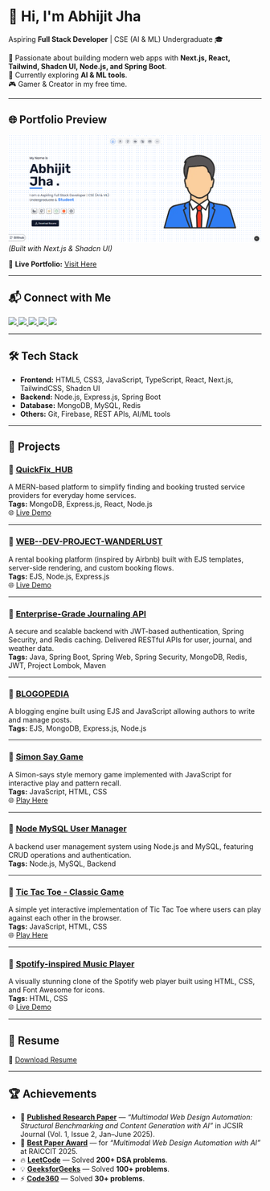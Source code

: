 # 👋 Hi, I'm Abhijit Jha  

Aspiring **Full Stack Developer** | CSE (AI & ML) Undergraduate 🎓  

🚀 Passionate about building modern web apps with **Next.js, React, Tailwind, Shadcn UI, Node.js, and Spring Boot**.  
🌱 Currently exploring **AI & ML tools**.  
🎮 Gamer & Creator in my free time.  

---

## 🌐 Portfolio Preview  

![Portfolio Screenshot](./public/demo.png)  
*(Built with Next.js & Shadcn UI)*  

🔗 **Live Portfolio:** [Visit Here](https://your-portfolio-link.com)  

---

## 📬 Connect with Me  

<p align="left">
  <a href="https://linkedin.com/in/abhijitjha" target="_blank">
    <img src="https://img.shields.io/badge/LinkedIn-0A66C2?style=for-the-badge&logo=linkedin&logoColor=white"/>
  </a>
  <a href="https://github.com/abhijit1901" target="_blank">
    <img src="https://img.shields.io/badge/GitHub-181717?style=for-the-badge&logo=github&logoColor=white"/>
  </a>
  <a href="https://leetcode.com/u/Abhijit_Jha2003/" target="_blank">
    <img src="https://img.shields.io/badge/LeetCode-FFA116?style=for-the-badge&logo=leetcode&logoColor=white"/>
  </a>
  <a href="https://www.geeksforgeeks.org/user/abhijitjrnaw/" target="_blank">
    <img src="https://img.shields.io/badge/GeeksforGeeks-2F8D46?style=for-the-badge&logo=geeksforgeeks&logoColor=white"/>
  </a>
  <a href="https://instagram.com/yourid" target="_blank">
    <img src="https://img.shields.io/badge/Instagram-E4405F?style=for-the-badge&logo=instagram&logoColor=white"/>
  </a>
</p>  

---

## 🛠️ Tech Stack  

- **Frontend:** HTML5, CSS3, JavaScript, TypeScript, React, Next.js, TailwindCSS, Shadcn UI  
- **Backend:** Node.js, Express.js, Spring Boot  
- **Database:** MongoDB, MySQL, Redis  
- **Others:** Git, Firebase, REST APIs, AI/ML tools  

---

## 💼 Projects  

### 🔹 [QuickFix_HUB](https://github.com/abhijit1901/QuickFix_HUB)  
A MERN-based platform to simplify finding and booking trusted service providers for everyday home services.  
**Tags:** MongoDB, Express.js, React, Node.js  
🌐 [Live Demo](https://quickfix-hub-1.onrender.com/)  

---

### 🔹 [WEB--DEV-PROJECT-WANDERLUST](https://github.com/abhijit1901/WEB--DEV-PROJECT-WANDERLUST)  
A rental booking platform (inspired by Airbnb) built with EJS templates, server-side rendering, and custom booking flows.  
**Tags:** EJS, Node.js, Express.js  
🌐 [Live Demo](https://backend-h6p7.onrender.com/)  

---

### 🔹 [Enterprise-Grade Journaling API](https://github.com/abhijit1901/Enterprise-Grade-Journaling-API)  
A secure and scalable backend with JWT-based authentication, Spring Security, and Redis caching. Delivered RESTful APIs for user, journal, and weather data.  
**Tags:** Java, Spring Boot, Spring Web, Spring Security, MongoDB, Redis, JWT, Project Lombok, Maven  

---

### 🔹 [BLOGOPEDIA](https://github.com/abhijit1901/BLOGOPEDIA)  
A blogging engine built using EJS and JavaScript allowing authors to write and manage posts.  
**Tags:** EJS, MongoDB, Express.js, Node.js  

---

### 🔹 [Simon Say Game](https://github.com/abhijit1901/Simon_say-_game)  
A Simon-says style memory game implemented with JavaScript for interactive play and pattern recall.  
**Tags:** JavaScript, HTML, CSS  
🌐 [Play Here](https://abhijit1901.github.io/Simon_say-_game/)  

---

### 🔹 [Node MySQL User Manager](https://github.com/abhijit1901/node-mysql-user-manager)  
A backend user management system using Node.js and MySQL, featuring CRUD operations and authentication.  
**Tags:** Node.js, MySQL, Backend  

---

### 🔹 [Tic Tac Toe - Classic Game](https://github.com/abhijit1901/Tic-Tac-Toe)  
A simple yet interactive implementation of Tic Tac Toe where users can play against each other in the browser.  
**Tags:** JavaScript, HTML, CSS  
🌐 [Play Here](https://abhijit1901.github.io/tic-tac-toe-using-HTML-CSS-and-JAVASCRIPT/)  

---

### 🔹 [Spotify-inspired Music Player](https://github.com/abhijit1901/Spotify-clone)  
A visually stunning clone of the Spotify web player built using HTML, CSS, and Font Awesome for icons.  
**Tags:** HTML, CSS  
🌐 [Live Demo](https://abhijit1901.github.io/Spotify-clone/)  

---

## 📄 Resume  

📌 [Download Resume](./public/ABHIJIT_JHA_RESUME_UPDATED.pdf)  

---

## 🏆 Achievements  

- 📰 **[Published Research Paper](https://www.jisuniversity.ac.in/pdf/publish-paper/p124.pdf)** — *“Multimodal Web Design Automation: Structural Benchmarking and Content Generation with AI”* in JCSIR Journal (Vol. 1, Issue 2, Jan–June 2025).  
- 🥇 **[Best Paper Award](https://www.linkedin.com/feed/update/urn:li:activity:7343717650088267778/)** — for *“Multimodal Web Design Automation with AI”* at RAICCIT 2025.  
- 🔥 **[LeetCode](https://leetcode.com/u/Abhijit_Jha2003/)** — Solved **200+ DSA problems**.  
- 💡 **[GeeksforGeeks](https://www.geeksforgeeks.org/user/abhijitjrnaw/)** — Solved **100+ problems**.  
- ⚡ **[Code360](https://www.naukri.com/code360/profile/3a950343-09ea-44fa-9c90-995a3bd592a2)** — Solved **30+ problems**.  



